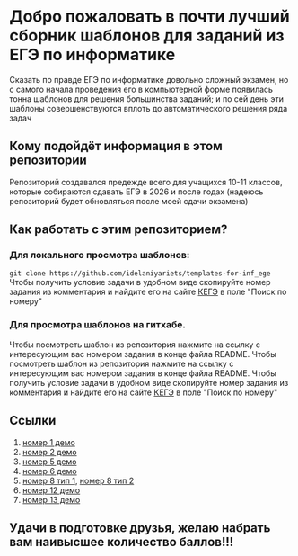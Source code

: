 # Добро пожаловать в почти лучший сборник шаблонов для заданий из ЕГЭ по информатике
Сказать по правде ЕГЭ по информатике довольно сложный экзамен, но с самого начала проведения его в компьютерной форме появилась тонна шаблонов для решения большинства заданий; и по сей день эти шаблоны совершенствуются вплоть до автоматического решения ряда задач
## Кому подойдёт информация в этом репозитории
Репозиторий создавался предежде всего для учащихся 10-11 классов, которые собираются сдавать ЕГЭ в 2026 и после годах (надеюсь репозиторий будет обновляться после моей сдачи экзамена)
## Как работать с этим репозиторием?
### Для локального просмотра шаблонов: 
` git clone https://github.com/idelaniyariets/templates-for-inf_ege `
Чтобы получить условие задачи в удобном виде скопируйте номер задания из комментария и найдите его на сайте [КЕГЭ](https://kompege.ru/task) в поле "Поиск по номеру"
### Для просмотра шаблонов на гитхабе.
Чтобы посмотреть шаблон из репозитория нажмите на ссылку с интересующим вас номером задания в конце файла README.
Чтобы посмотреть шаблон из репозитория нажмите на ссылку с интересующим вас номером задания в конце файла README. Чтобы получить условие задачи в удобном виде скопируйте номер задания из комментария и найдите его на сайте [КЕГЭ](https://kompege.ru/task) в поле "Поиск по номеру"

## Ссылки
1. [номер 1 демо](https://github.com/idelaniyariets/templates-for-inf_ege/blob/main/n_1.py)
2. [номер 2 демо](https://github.com/idelaniyariets/templates-for-inf_ege/blob/main/n_2.py)
5. [номер 5 демо](https://github.com/idelaniyariets/templates-for-inf_ege/blob/main/n_5.py)
6. [номер 6 демо](https://github.com/idelaniyariets/templates-for-inf_ege/blob/main/n_6.py)
8. [номер 8 тип 1](https://github.com/idelaniyariets/templates-for-inf_ege/blob/main/n_8.py), [номер 8 тип 2](https://github.com/idelaniyariets/templates-for-inf_ege/blob/main/n_8_1.py)
12. [номер 12 демо](https://github.com/idelaniyariets/templates-for-inf_ege/blob/main/n_12.py)
13. [номер 13 демо](https://github.com/idelaniyariets/templates-for-inf_ege/blob/main/n_13.py)

## Удачи в подготовке друзья, желаю набрать вам наивысшее количество баллов!!!
